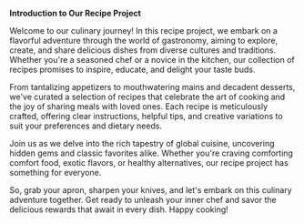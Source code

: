 <strong>Introduction to Our Recipe Project</strong>

Welcome to our culinary journey! In this recipe project, we embark on a flavorful adventure through the world of gastronomy, aiming to explore, create, and share delicious dishes from diverse cultures and traditions. Whether you're a seasoned chef or a novice in the kitchen, our collection of recipes promises to inspire, educate, and delight your taste buds.

From tantalizing appetizers to mouthwatering mains and decadent desserts, we've curated a selection of recipes that celebrate the art of cooking and the joy of sharing meals with loved ones. Each recipe is meticulously crafted, offering clear instructions, helpful tips, and creative variations to suit your preferences and dietary needs.

Join us as we delve into the rich tapestry of global cuisine, uncovering hidden gems and classic favorites alike. Whether you're craving comforting comfort food, exotic flavors, or healthy alternatives, our recipe project has something for everyone.

So, grab your apron, sharpen your knives, and let's embark on this culinary adventure together. Get ready to unleash your inner chef and savor the delicious rewards that await in every dish. Happy cooking!